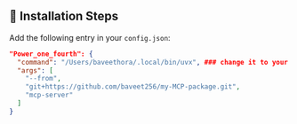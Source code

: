 ## 🚀 Installation Steps

Add the following entry in your `config.json`:

```json
"Power_one_fourth": {
  "command": "/Users/baveethora/.local/bin/uvx", ### change it to your uvx location
  "args": [
    "--from",
    "git+https://github.com/baveet256/my-MCP-package.git",
    "mcp-server"
  ]
}

